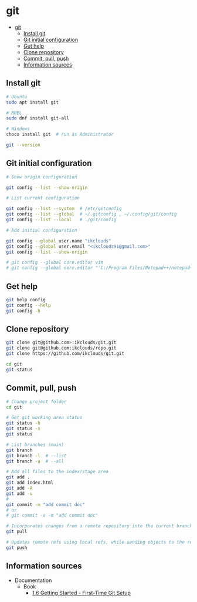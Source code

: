 # git

- [git](#git)
  - [Install git](#install-git)
  - [Git initial configuration](#git-initial-configuration)
  - [Get help](#get-help)
  - [Clone repository](#clone-repository)
  - [Commit, pull, push](#commit-pull-push)
  - [Information sources](#information-sources)

## Install git

```bash
# Ubuntu
sudo apt install git

# RHEL
sudo dnf install git-all

# Windows
choco install git  # run as Administrator

git --version
```

## Git initial configuration

```bash
# Show origin configuration

git config --list --show-origin

# List current configuration

git config --list --system  # /etc/gitconfig
git config --list --global  # ~/.gitconfig , ~/.config/git/config
git config --list --local   # ./git/config

# Add initial configuration

git config --global user.name "ikclouds"
git config --global user.email "<ikclouds91@gmail.com>"
git config --list --show-origin

# git config --global core.editor vim
# git config --global core.editor "'C:/Program Files/Notepad++/notepad++.exe' -multiInst -notabbar -nosession -noPlugin"
```

## Get help

```bash
git help config
git config --help
git config -h
```

## Clone repository

```bash
git clone git@github.com>:ikclouds/git.git
git clone git@github.com:ikclouds/repo.git
git clone https://github.com/ikclouds/git.git

cd git
git status
```

## Commit, pull, push

```bash
# Change project folder
cd git

# Get git working area status
git status -h
git status -s
git status

# List branches (main)
git branch
git branch -l  # --list
git branch -a  # --all

# Add all files to the index/stage area
git add .
git add index.html
git add -A
git add -u
# 
git commit -m "add commit doc" 
# or 
# git commit -a -m "add commit doc"

# Incorporates changes from a remote repository into the current branch
git pull

# Updates remote refs using local refs, while sending objects to the remote repository
git push
```

## Information sources

- Documentation
  - Book
    - [1.6 Getting Started - First-Time Git Setup](https://git-scm.com/book/ms/v2/Getting-Started-First-Time-Git-Setup)
